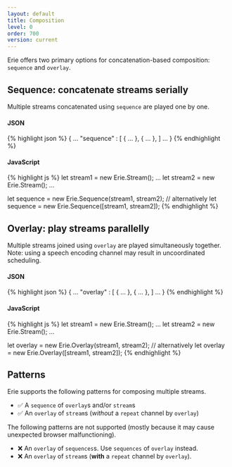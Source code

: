 ```yaml
---
layout: default
title: Composition
level: 0
order: 700
version: current
---
```


Erie offers two primary options for concatenation-based composition: `sequence` and `overlay`.

## Sequence: concatenate streams serially

Multiple streams concatenated using `sequence` are played one by one.

<code-groups>
<code-group>
<h4>JSON</h4>
{% highlight json %}
{
  ...
  "sequence" : [
    { ... },
    { ... },
  ]
  ...
}
{% endhighlight %}
</code-group>
<code-group>
<h4>JavaScript</h4>
{% highlight js %}
let stream1 = new Erie.Stream();
...
let stream2 = new Erie.Stream();
...

let sequence = new Erie.Sequence(stream1, stream2);
// alternatively
let sequence = new Erie.Sequence([stream1, stream2]);
{% endhighlight %}
</code-group>
</code-groups>

## Overlay: play streams parallelly

Multiple streams joined using `overlay` are played simultaneously together.
Note: using a speech encoding channel may result in uncoordinated scheduling.

<code-groups>
<code-group>
<h4>JSON</h4>
{% highlight json %}
{
  ...
  "overlay" : [
    { ... },
    { ... },
  ]
  ...
}
{% endhighlight %}
</code-group>
<code-group>
<h4>JavaScript</h4>
{% highlight js %}
let stream1 = new Erie.Stream();
...
let stream2 = new Erie.Stream();
...

let overlay = new Erie.Overlay(stream1, stream2);
// alternatively
let overlay = new Erie.Overlay([stream1, stream2]);
{% endhighlight %}
</code-group>
</code-groups>

## Patterns

Erie supports the following patterns for composing multiple streams.

- ✅ A `sequence` of `overlay`s and/or `stream`s
- ✅ An `overlay` of `stream`s (*without* a `repeat` channel by `overlay`)

The following patterns are not supported (mostly because it may cause unexpected browser malfunctioning).

- ❌ An `overlay` of `sequences`s. Use `sequences` of `overlay` instead.
- ❌ An `overlay` of `stream`s (**with** a `repeat` channel by `overlay`).
